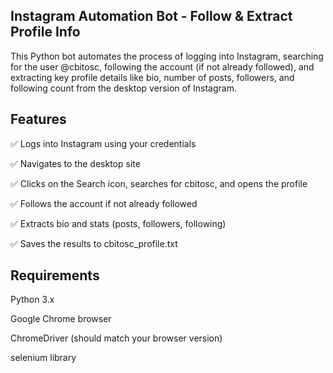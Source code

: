 ## Instagram Automation Bot - Follow & Extract Profile Info
This Python bot automates the process of logging into Instagram, searching for the user @cbitosc, following the account (if not already followed), and extracting key profile details like bio, number of posts, followers, and following count from the desktop version of Instagram.
## Features
✅ Logs into Instagram using your credentials

✅ Navigates to the desktop site

✅ Clicks on the Search icon, searches for cbitosc, and opens the profile

✅ Follows the account if not already followed

✅ Extracts bio and stats (posts, followers, following)

✅ Saves the results to cbitosc_profile.txt

## Requirements
Python 3.x

Google Chrome browser

ChromeDriver (should match your browser version)

selenium library
